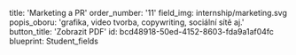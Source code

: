 title: 'Marketing a PR'
order_number: '11'
field_img: internship/marketing.svg
popis_oboru: 'grafika, video tvorba, copywriting, sociální sítě aj.'
button_title: 'Zobrazit PDF'
id: bcd48918-50ed-4152-8603-fda9a1af04fc
blueprint: Student_fields
